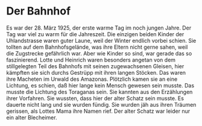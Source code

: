 # Der Bahnhof

Es war der 28. März 1925, der erste warme Tag im noch jungen Jahre. Der Tag war viel zu warm für die Jahreszeit. Die einzigen beiden Kinder der Uhlandstrasse waren guter Laune, weil der Winter endlich vorbei schien.
Sie tollten auf dem Bahnhofsgelände, was ihre Eltern nicht gerne sahen, weil die Zugstrecke gefährlich war. Aber wie Kinder so sind, war gerade das so faszinierend. Lotte und Heinrich waren besonders angetan von dem stillgelegten Teil des Bahnhofs mit seinen zugewachsenen Gleisen, hier kämpften sie sich durchs Gestrüpp mit ihren langen Stöcken. Das waren ihre Macheten im Urwald des Amazonas. Plötzlich kamen sie an eine Lichtung, es schien, daß hier lange kein Mensch gewesen sein musste. Das musste die Lichtung des Toraganas sein. Sie kannten aus den Erzählungen ihrer Vorfahren. Sie wussten, dass hier der alter Schatz sein musste. Es dauerte nicht lang und sie wurden fündig. Sie wurden jäh aus ihren Träumen gerissen, als Lottes Mama ihre Namen rief. Der alter Schatz war leider nur ein alter Blecheimer.
